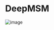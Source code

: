 # DeepMSM

![image](https://github.com/user-attachments/assets/f08fd2de-e9c6-4942-ac04-a26390fddc8b)
